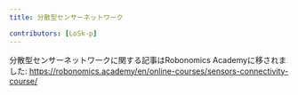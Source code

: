 ```yaml
---
title: 分散型センサーネットワーク

contributors: [LoSk-p]
---
```


分散型センサーネットワークに関する記事はRobonomics Academyに移されました: https://robonomics.academy/en/online-courses/sensors-connectivity-course/
